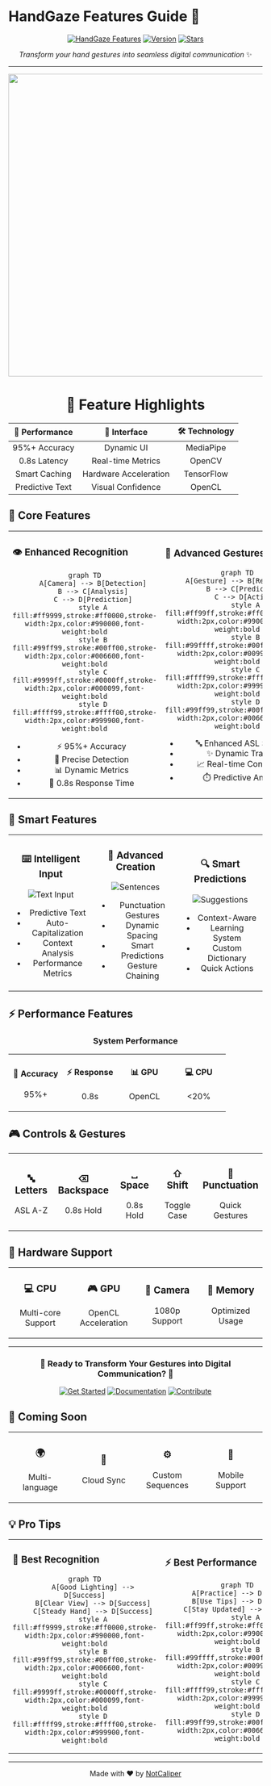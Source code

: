 # HandGaze Features Guide 🌟

<div align="center">

[![HandGaze Features](https://img.shields.io/badge/HandGaze-Features-blue?style=for-the-badge&logo=opencv)](https://github.com/notcaliper/HandGaze)
[![Version](https://img.shields.io/badge/Version-2.1-green?style=for-the-badge)](https://github.com/notcaliper/HandGaze/releases)
[![Stars](https://img.shields.io/badge/Stars-⭐⭐⭐⭐⭐-yellow?style=for-the-badge)](https://github.com/notcaliper/HandGaze)

*Transform your hand gestures into seamless digital communication* ✨

---

<img src="https://raw.githubusercontent.com/notcaliper/HandGaze/main/docs/features-demo.gif" width="600px" />

</div>

<div align="center">

# 🎯 Feature Highlights

| 🚀 Performance | 🎨 Interface | 🛠️ Technology |
|:-------------:|:------------:|:-------------:|
| 95%+ Accuracy | Dynamic UI | MediaPipe |
| 0.8s Latency | Real-time Metrics | OpenCV |
| Smart Caching | Hardware Acceleration | TensorFlow |
| Predictive Text | Visual Confidence | OpenCL |

</div>

## 🌟 Core Features

<table>
<tr>
<td width="50%">

### 👁️ Enhanced Recognition

<div align="center">

```mermaid
graph TD
    A[Camera] --> B[Detection]
    B --> C[Analysis]
    C --> D[Prediction]
    style A fill:#ff9999,stroke:#ff0000,stroke-width:2px,color:#990000,font-weight:bold
    style B fill:#99ff99,stroke:#00ff00,stroke-width:2px,color:#006600,font-weight:bold
    style C fill:#9999ff,stroke:#0000ff,stroke-width:2px,color:#000099,font-weight:bold
    style D fill:#ffff99,stroke:#ffff00,stroke-width:2px,color:#999900,font-weight:bold
```

- ⚡ 95%+ Accuracy
- 🎯 Precise Detection
- 📊 Dynamic Metrics
- 🔄 0.8s Response Time

</div>

</td>
<td width="50%">

### 🤖 Advanced Gestures

<div align="center">

```mermaid
graph TD
    A[Gesture] --> B[Recognition]
    B --> C[Prediction]
    C --> D[Action]
    style A fill:#ff99ff,stroke:#ff00ff,stroke-width:2px,color:#990099,font-weight:bold
    style B fill:#99ffff,stroke:#00ffff,stroke-width:2px,color:#009999,font-weight:bold
    style C fill:#ffff99,stroke:#ffff00,stroke-width:2px,color:#999900,font-weight:bold
    style D fill:#99ff99,stroke:#00ff00,stroke-width:2px,color:#006600,font-weight:bold
```

- 🔤 Enhanced ASL Support
- ✨ Dynamic Training
- 📈 Real-time Confidence
- ⏱️ Predictive Analysis

</div>

</td>
</tr>
</table>

## 💫 Smart Features

<div align="center">

<table>
<tr>
<td width="33%" align="center">

### ⌨️ Intelligent Input

![Text Input](https://img.shields.io/badge/Input-Advanced-blue?style=for-the-badge)

- Predictive Text
- Auto-Capitalization
- Context Analysis
- Performance Metrics

</td>
<td width="33%" align="center">

### 📝 Advanced Creation

![Sentences](https://img.shields.io/badge/Creation-Smart-green?style=for-the-badge)

- Punctuation Gestures
- Dynamic Spacing
- Smart Predictions
- Gesture Chaining

</td>
<td width="33%" align="center">

### 🔍 Smart Predictions

![Suggestions](https://img.shields.io/badge/Predictions-AI-purple?style=for-the-badge)

- Context-Aware
- Learning System
- Custom Dictionary
- Quick Actions

</td>
</tr>
</table>

</div>

## ⚡ Performance Features

<div align="center">

### System Performance

<table>
<tr>
<td align="center" width="25%">

#### 🎯 Accuracy
95%+

</td>
<td align="center" width="25%">

#### ⚡ Response
0.8s

</td>
<td align="center" width="25%">

#### 📊 GPU
OpenCL

</td>
<td align="center" width="25%">

#### 💻 CPU
<20%

</td>
</tr>
</table>

</div>

## 🎮 Controls & Gestures

<div align="center">

<table>
<tr>
<td width="20%" align="center">

### 🔤 Letters
ASL A-Z

</td>
<td width="20%" align="center">

### ⌫ Backspace
0.8s Hold

</td>
<td width="20%" align="center">

### ␣ Space
0.8s Hold

</td>
<td width="20%" align="center">

### ⇧ Shift
Toggle Case

</td>
<td width="20%" align="center">

### 📝 Punctuation
Quick Gestures

</td>
</tr>
</table>

</div>

## 🚀 Hardware Support

<div align="center">

<table>
<tr>
<td align="center" width="25%">

### 💻 CPU
Multi-core Support

</td>
<td align="center" width="25%">

### 🎮 GPU
OpenCL Acceleration

</td>
<td align="center" width="25%">

### 📸 Camera
1080p Support

</td>
<td align="center" width="25%">

### 💾 Memory
Optimized Usage

</td>
</tr>
</table>

</div>

---

<div align="center">

<h3>🌟 Ready to Transform Your Gestures into Digital Communication? 🌟</h3>

[![Get Started](https://img.shields.io/badge/Get_Started-Now-blue?style=for-the-badge)](README.md)
[![Documentation](https://img.shields.io/badge/Read-Docs-green?style=for-the-badge)](docs/README.md)
[![Contribute](https://img.shields.io/badge/Contribute-Welcome-orange?style=for-the-badge)](CONTRIBUTING.md)

</div>

## 🔮 Coming Soon

<div align="center">

<table>
<tr>
<td align="center" width="25%">

### 🌍
Multi-language

</td>
<td align="center" width="25%">

### 🔄
Cloud Sync

</td>
<td align="center" width="25%">

### ⚙️
Custom Sequences

</td>
<td align="center" width="25%">

### 📱
Mobile Support

</td>
</tr>
</table>

</div>

## 💡 Pro Tips

<table>
<tr>
<td width="50%">

### 🎯 Best Recognition

<div align="center">

```mermaid
graph TD
    A[Good Lighting] --> D[Success]
    B[Clear View] --> D[Success]
    C[Steady Hand] --> D[Success]
    style A fill:#ff9999,stroke:#ff0000,stroke-width:2px,color:#990000,font-weight:bold
    style B fill:#99ff99,stroke:#00ff00,stroke-width:2px,color:#006600,font-weight:bold
    style C fill:#9999ff,stroke:#0000ff,stroke-width:2px,color:#000099,font-weight:bold
    style D fill:#ffff99,stroke:#ffff00,stroke-width:2px,color:#999900,font-weight:bold
```

</div>

</td>
<td width="50%">

### ⚡ Best Performance

<div align="center">

```mermaid
graph TD
    A[Practice] --> D[Mastery]
    B[Use Tips] --> D[Mastery]
    C[Stay Updated] --> D[Mastery]
    style A fill:#ff99ff,stroke:#ff00ff,stroke-width:2px,color:#990099,font-weight:bold
    style B fill:#99ffff,stroke:#00ffff,stroke-width:2px,color:#009999,font-weight:bold
    style C fill:#ffff99,stroke:#ffff00,stroke-width:2px,color:#999900,font-weight:bold
    style D fill:#99ff99,stroke:#00ff00,stroke-width:2px,color:#006600,font-weight:bold
```

</div>

</td>
</tr>
</table>

---

<div align="center">

Made with ❤️ by [NotCaliper](https://github.com/notcaliper)

</div>
